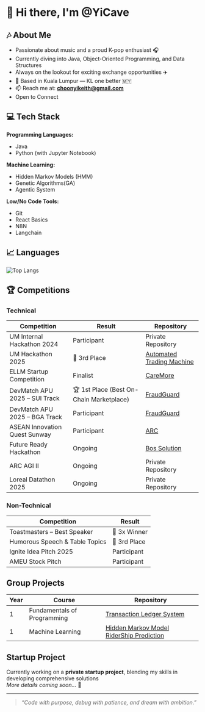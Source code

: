 # 👋 Hi there, I'm @YiCave

## 🎶 About Me
- Passionate about music and a proud K-pop enthusiast 🎧  
- Currently diving into Java, Object-Oriented Programming, and Data Structures  
- Always on the lookout for exciting exchange opportunities ✈️  
- 📍 Based in Kuala Lumpur — KL one better 🇲🇾  
- 📫 Reach me at: **choonyikeith@gmail.com**
- Open to Connect

## 💻 Tech Stack
**Programming Languages:**  
- Java  
- Python (with Jupyter Notebook)  

**Machine Learning:**  
- Hidden Markov Models (HMM)  
- Genetic Algorithms(GA)
- Agentic System

**Low/No Code Tools:**  
- Git  
- React Basics
- N8N
- Langchain

## 📈 Languages
![Top Langs](https://github-readme-stats.vercel.app/api/top-langs/?username=YiCave&layout=compact&theme=tokyonight)  

## 🏆 Competitions

### Technical
| Competition | Result | Repository |
|-------------|--------|------------|
| UM Internal Hackathon 2024| Participant | Private Repository |
| UM Hackathon 2025 | 🥉 3rd Place | [Automated Trading Machine](https://github.com/ngai123/UMhackathon-RojakUni-) |
| ELLM Startup Competition | Finalist | [CareMore](https://github.com/matt0757/ELLM-Rojak-Uni) |
| DevMatch APU 2025 – SUI Track | 🏆 1st Place (Best On-Chain Marketplace) | [FraudGuard](https://github.com/YiCave/hokkien-mee-is-red-and-black) |
| DevMatch APU 2025 – BGA Track | Participant | [FraudGuard](https://github.com/YiCave/hokkien-mee-is-red-and-black) |
| ASEAN Innovation Quest Sunway | Participant |  [ARC](https://github.com/YiCave/ARC-v1) |
| Future Ready Hackathon | Ongoing | [Bos Solution](https://github.com/YiCave/bos_solution) |
| ARC AGI II | Ongoing | Private Repository |
| Loreal Datathon 2025 | Ongoing | Private Repository |

### Non-Technical
| Competition | Result |
|-------------|--------|
| Toastmasters – Best Speaker | 🏅 3x Winner |
| Humorous Speech & Table Topics | 🥉 3rd Place |
| Ignite Idea Pitch 2025 | Participant |
| AMEU Stock Pitch | Participant |

## Group Projects
| Year | Course | Repository |
|------|--------|------------|
|  1   | Fundamentals of Programming | [Transaction Ledger System](https://github.com/YiCave/Transaction-Ledger-System) |
|  1   | Machine Learning | [Hidden Markov Model RiderShip Prediction](https://github.com/YiCave/Ridership-HMM-Prediction) |

## Startup Project
Currently working on a **private startup project**, blending my skills in developing comprehensive solutions  
*More details coming soon…* 👀  



---

> *“Code with purpose, debug with patience, and dream with ambition.”*
